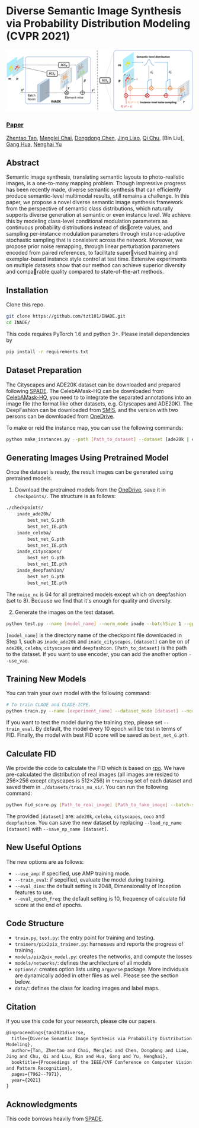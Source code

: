 # Diverse Semantic Image Synthesis via Probability Distribution Modeling (CVPR 2021)
![Architecture](docs/INADE.png)
### [Paper](https://openaccess.thecvf.com/content/CVPR2021/papers/Tan_Diverse_Semantic_Image_Synthesis_via_Probability_Distribution_Modeling_CVPR_2021_paper.pdf)

[Zhentao Tan](https://scholar.google.com/citations?user=VCX7itEAAAAJ&hl=zh-CN&oi=ao), [Menglei Chai](https://mlchai.com/), [Dongdong Chen](http://www.dongdongchen.bid/), [Jing Liao](https://liaojing.github.io/html/index.html), [Qi Chu](https://scholar.google.com/citations?user=JZjOMdsAAAAJ&hl=en), [Bin Liu], [Gang Hua](https://scholar.google.com/citations?user=7SgUlggAAAAJ&hl=zh-CN&oi=ao), [Nenghai Yu](https://scholar.google.com/citations?user=7620QAMAAAAJ&hl=zh-CN)

## Abstract
Semantic image synthesis, translating semantic layouts to photo-realistic images, is a one-to-many mapping problem. Though impressive progress has been recently made, diverse semantic synthesis that can efficiently produce semantic-level multimodal results, still remains a challenge. In this paper, we propose a novel diverse semantic image synthesis framework from the perspective of semantic class distributions, which naturally supports diverse generation at semantic or even instance level. We achieve this by modeling class-level conditional modulation parameters as continuous probability distributions instead of discrete values, and sampling per-instance modulation parameters through instance-adaptive stochastic sampling that is consistent across the network. Moreover, we propose
prior noise remapping, through linear perturbation parameters encoded from paired references, to facilitate supervised training and exemplar-based instance style control at test time. Extensive experiments on multiple datasets show that our method can achieve superior diversity and comparable quality compared to state-of-the-art methods.

## Installation

Clone this repo.
```bash
git clone https://github.com/tzt101/INADE.git
cd INADE/
```

This code requires PyTorch 1.6 and python 3+. Please install dependencies by
```bash
pip install -r requirements.txt
```

## Dataset Preparation
The Cityscapes and ADE20K dataset can be downloaded and prepared following [SPADE](https://github.com/NVlabs/SPADE.git). The CelebAMask-HQ can be downloaded from [CelebAMask-HQ](https://github.com/switchablenorms/CelebAMask-HQ), you need to to integrate the separated annotations into an image file (the format like other datasets, e.g. Cityscapes and ADE20K). The DeepFashion can be downloaded from [SMIS](https://github.com/Seanseattle/SMIS), and the version with two persons can be downloaded from [OneDrive](). 

To make or reid the instance map, you can use the following commands:
```bash
python make_instances.py --path [Path_to_dataset] --dataset [ade20k | cityscapes | celeba | deepfashion]
```

## Generating Images Using Pretrained Model

Once the dataset is ready, the result images can be generated using pretrained models.

1. Download the pretrained models from the [OneDrive](), save it in `checkpoints/`. The structure is as follows:
```bash
./checkpoints/
    inade_ade20k/
        best_net_G.pth
        best_net_IE.pth
    inade_celeba/
        best_net_G.pth
        best_net_IE.pth
    inade_cityscapes/
        best_net_G.pth
        best_net_IE.pth
    inade_deepfashion/
        best_net_G.pth
        best_net_IE.pth
```
The `noise_nc` is 64 for all pretrained models except which on deepfashion (set to 8). Because we find that it's enough for quality and diversity.

2. Generate the images on the test dataset.
```bash
python test.py --name [model_name] --norm_mode inade --batchSize 1 --gpu_ids 0 --which_epoch best --dataset_mode [dataset] --dataroot [Path_to_dataset]
```
`[model_name]` is the directory name of the checkpoint file downloaded in Step 1, such as `inade_ade20k` and `inade_cityscapes`. `[dataset]` can be on of `ade20k`, `celeba`, `cityscapes` and `deepfashion`. `[Path_to_dataset]` is the path to the dataset. If you want to use encoder, you can add the another option `--use_vae`.

## Training New Models

You can train your own model with the following command:
```bash
# To train CLADE and CLADE-ICPE.
python train.py --name [experiment_name] --dataset_mode [dataset] --norm_mode inade --use_vae --dataroot [Path_to_dataset]
```
If you want to test the model during the training step, please set `--train_eval`. By default, the model every 10 epoch will be test in terms of FID. Finally, the model with best FID score will be saved as `best_net_G.pth`.

## Calculate FID 

We provide the code to calculate the FID which is based on [rpo](https://github.com/mseitzer/pytorch-fid.git). We have pre-calculated the distribution of real images (all images are resized to 256×256 except cityscapes is 512×256) in `training` set of each dataset and saved them in `./datasets/train_mu_si/`. You can run the following command:
```bash
python fid_score.py [Path_to_real_image] [Path_to_fake_image] --batch-size 1 --gpu 0 --load_np_name [dataset] --resize_size [Size]
```
The provided `[dataset]` are: `ade20k`, `celeba`, `cityscapes`, `coco` and `deepfashion`. You can save the new dataset by replacing `--load_np_name [dataset]` with `--save_np_name [dataset]`.

## New Useful Options 

The new options are as follows:
- `--use_amp`: if specified, use AMP training mode.
- `--train_eval`: if sepcified, evaluate the model during training.
- `--eval_dims`: the default setting is 2048, Dimensionality of Inception features to use.
- `--eval_epoch_freq`: the default setting is 10, frequency of calculate fid score at the end of epochs.

## Code Structure

- `train.py`, `test.py`: the entry point for training and testing.
- `trainers/pix2pix_trainer.py`: harnesses and reports the progress of training.
- `models/pix2pix_model.py`: creates the networks, and compute the losses
- `models/networks/`: defines the architecture of all models
- `options/`: creates option lists using `argparse` package. More individuals are dynamically added in other files as well. Please see the section below.
- `data/`: defines the class for loading images and label maps.

## Citation
If you use this code for your research, please cite our papers.
```
@inproceedings{tan2021diverse,
  title={Diverse Semantic Image Synthesis via Probability Distribution Modeling},
  author={Tan, Zhentao and Chai, Menglei and Chen, Dongdong and Liao, Jing and Chu, Qi and Liu, Bin and Hua, Gang and Yu, Nenghai},
  booktitle={Proceedings of the IEEE/CVF Conference on Computer Vision and Pattern Recognition},
  pages={7962--7971},
  year={2021}
}
```

## Acknowledgments
This code borrows heavily from [SPADE](https://github.com/NVlabs/SPADE.git). 

